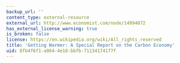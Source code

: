 ```yaml
---
backup_url: ''
content_type: external-resource
external_url: http://www.economist.com/node/14994872
has_external_license_warning: true
is_broken: false
license: https://en.wikipedia.org/wiki/All_rights_reserved
title: 'Getting Warmer: A Special Report on the Carbon Economy'
uid: 8fb4f6f1-a064-4e18-bbfb-71134174177f
---
```

